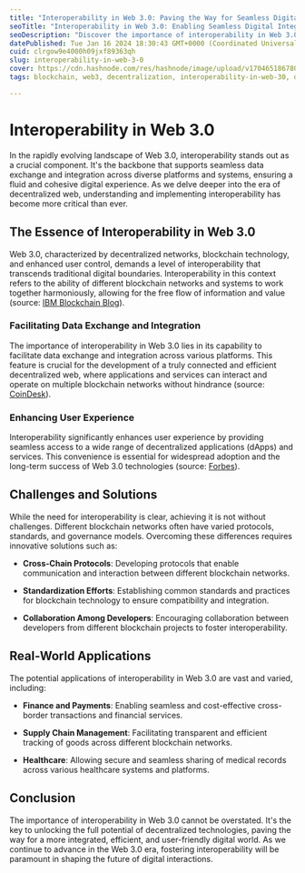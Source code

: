 ```yaml
---
title: "Interoperability in Web 3.0: Paving the Way for Seamless Digital Integration"
seoTitle: "Interoperability in Web 3.0: Enabling Seamless Digital Integration"
seoDescription: "Discover the importance of interoperability in Web 3.0 for seamless data exchange and integration across diverse platforms and decentralized systems"
datePublished: Tue Jan 16 2024 18:30:43 GMT+0000 (Coordinated Universal Time)
cuid: clrgow9e4000h09jxf89363qh
slug: interoperability-in-web-3-0
cover: https://cdn.hashnode.com/res/hashnode/image/upload/v1704651867807/596777c0-ad22-4623-a683-58d735d029fb.png
tags: blockchain, web3, decentralization, interoperability-in-web-30, data-exchange-in-web-30, web-30-integration, blockchain-interoperability, cross-chain-protocols, web-30-platforms, decentralized-networks-interoperability

---
```


# Interoperability in Web 3.0

In the rapidly evolving landscape of Web 3.0, interoperability stands out as a crucial component. It's the backbone that supports seamless data exchange and integration across diverse platforms and systems, ensuring a fluid and cohesive digital experience. As we delve deeper into the era of decentralized web, understanding and implementing interoperability has become more critical than ever.

## The Essence of Interoperability in Web 3.0

Web 3.0, characterized by decentralized networks, blockchain technology, and enhanced user control, demands a level of interoperability that transcends traditional digital boundaries. Interoperability in this context refers to the ability of different blockchain networks and systems to work together harmoniously, allowing for the free flow of information and value (source: [IBM Blockchain Blog](https://www.ibm.com/blogs/blockchain/2018/07/what-is-blockchain-interoperability-and-why-does-it-matter/)).

### Facilitating Data Exchange and Integration

The importance of interoperability in Web 3.0 lies in its capability to facilitate data exchange and integration across various platforms. This feature is crucial for the development of a truly connected and efficient decentralized web, where applications and services can interact and operate on multiple blockchain networks without hindrance (source: [CoinDesk](https://www.coindesk.com/layer2/2021/02/02/why-interoperability-is-the-key-to-blockchain-technology-innovation/)).

### Enhancing User Experience

Interoperability significantly enhances user experience by providing seamless access to a wide range of decentralized applications (dApps) and services. This convenience is essential for widespread adoption and the long-term success of Web 3.0 technologies (source: [Forbes](https://www.forbes.com/sites/forbestechcouncil/2021/04/30/the-importance-of-interoperability-for-blockchain-technology/?sh=4e805e634f5a)).

## Challenges and Solutions

While the need for interoperability is clear, achieving it is not without challenges. Different blockchain networks often have varied protocols, standards, and governance models. Overcoming these differences requires innovative solutions such as:

* **Cross-Chain Protocols**: Developing protocols that enable communication and interaction between different blockchain networks.
    
* **Standardization Efforts**: Establishing common standards and practices for blockchain technology to ensure compatibility and integration.
    
* **Collaboration Among Developers**: Encouraging collaboration between developers from different blockchain projects to foster interoperability.
    

## Real-World Applications

The potential applications of interoperability in Web 3.0 are vast and varied, including:

* **Finance and Payments**: Enabling seamless and cost-effective cross-border transactions and financial services.
    
* **Supply Chain Management**: Facilitating transparent and efficient tracking of goods across different blockchain networks.
    
* **Healthcare**: Allowing secure and seamless sharing of medical records across various healthcare systems and platforms.
    

## Conclusion

The importance of interoperability in Web 3.0 cannot be overstated. It's the key to unlocking the full potential of decentralized technologies, paving the way for a more integrated, efficient, and user-friendly digital world. As we continue to advance in the Web 3.0 era, fostering interoperability will be paramount in shaping the future of digital interactions.